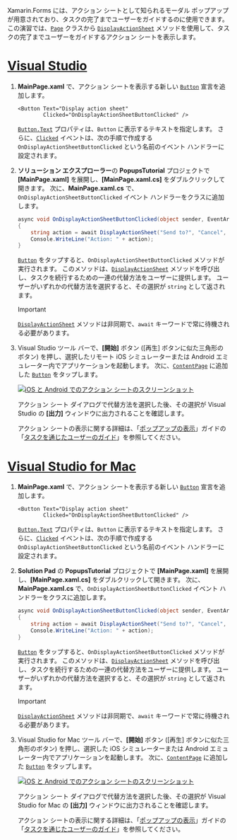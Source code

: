
Xamarin.Forms には、アクション シートとして知られるモーダル ポップアップが用意されており、タスクの完了までユーザーをガイドするのに使用できます。 この演習では、[`Page`](xref:Xamarin.Forms.Page) クラスから [`DisplayActionSheet`](xref:Xamarin.Forms.Page.DisplayActionSheet*) メソッドを使用して、タスクの完了までユーザーをガイドするアクション シートを表示します。

# <a name="visual-studiotabvswin"></a>[Visual Studio](#tab/vswin)

1. **MainPage.xaml** で、アクション シートを表示する新しい [`Button`](xref:Xamarin.Forms.Button) 宣言を追加します。

    ```xaml
    <Button Text="Display action sheet"
            Clicked="OnDisplayActionSheetButtonClicked" />
    ```

     [`Button.Text`](xref:Xamarin.Forms.Button.Text) プロパティは、`Button` に表示するテキストを指定します。 さらに、[`Clicked`](xref:Xamarin.Forms.Button.Clicked) イベントは、次の手順で作成する `OnDisplayActionSheetButtonClicked` という名前のイベント ハンドラーに設定されます。

1. **ソリューション エクスプローラー**の **PopupsTutorial** プロジェクトで **[MainPage.xaml]** を展開し、**[MainPage.xaml.cs]** をダブルクリックして開きます。 次に、**MainPage.xaml.cs** で、`OnDisplayActionSheetButtonClicked` イベント ハンドラーをクラスに追加します。

    ```csharp
    async void OnDisplayActionSheetButtonClicked(object sender, EventArgs e)
    {
        string action = await DisplayActionSheet("Send to?", "Cancel", null, "Email", "Twitter", "Facebook");
        Console.WriteLine("Action: " + action);
    }
    ```

    [`Button`](xref:Xamarin.Forms.Button) をタップすると、`OnDisplayActionSheetButtonClicked` メソッドが実行されます。 このメソッドは、[`DisplayActionSheet`](xref:Xamarin.Forms.Page.DisplayActionSheet*) メソッドを呼び出し、タスクを続行するための一連の代替方法をユーザーに提供します。 ユーザーがいずれかの代替方法を選択すると、その選択が `string` として返されます。

    > [!IMPORTANT]
    > [`DisplayActionSheet`](xref:Xamarin.Forms.Page.DisplayActionSheet*) メソッドは非同期で、`await` キーワードで常に待機される必要があります。

1. Visual Studio ツール バーで、**[開始]** ボタン ([再生] ボタンに似た三角形のボタン) を押し、選択したリモート iOS シミュレーターまたは Android エミュレーター内でアプリケーションを起動します。 次に、[`ContentPage`](xref:Xamarin.Forms.ContentPage) に追加した [`Button`](xref:Xamarin.Forms.Button) をタップします。

    [![iOS と Android でのアクション シートのスクリーンショット](../images/actionsheet.png "タスの完了までユーザーをガイドするアクション シート")](../images/actionsheet-large.png#lightbox "タスクの完了までユーザーをガイドするアクション シート")

    アクション シート ダイアログで代替方法を選択した後、その選択が Visual Studio の **[出力]** ウィンドウに出力されることを確認します。

    アクション シートの表示に関する詳細は、「[ポップアップの表示](~/xamarin-forms/app-fundamentals/navigation/pop-ups.md)」ガイドの「[タスクを通じたユーザーのガイド](~/xamarin-forms/app-fundamentals/navigation/pop-ups.md#guiding-users-through-tasks)」を参照してください。

# <a name="visual-studio-for-mactabvsmac"></a>[Visual Studio for Mac](#tab/vsmac)

1. **MainPage.xaml** で、アクション シートを表示する新しい [`Button`](xref:Xamarin.Forms.Button) 宣言を追加します。

    ```xaml
    <Button Text="Display action sheet"
            Clicked="OnDisplayActionSheetButtonClicked" />
    ```

    [`Button.Text`](xref:Xamarin.Forms.Button.Text) プロパティは、`Button` に表示するテキストを指定します。 さらに、[`Clicked`](xref:Xamarin.Forms.Button.Clicked) イベントは、次の手順で作成する `OnDisplayActionSheetButtonClicked` という名前のイベント ハンドラーに設定されます。

1. **Solution Pad** の **PopupsTutorial** プロジェクトで **[MainPage.xaml]** を展開し、**[MainPage.xaml.cs]** をダブルクリックして開きます。 次に、**MainPage.xaml.cs** で、`OnDisplayActionSheetButtonClicked` イベント ハンドラーをクラスに追加します。

    ```csharp
    async void OnDisplayActionSheetButtonClicked(object sender, EventArgs e)
    {
        string action = await DisplayActionSheet("Send to?", "Cancel", null, "Email", "Twitter", "Facebook");
        Console.WriteLine("Action: " + action);
    }
    ```

    [`Button`](xref:Xamarin.Forms.Button) をタップすると、`OnDisplayActionSheetButtonClicked` メソッドが実行されます。 このメソッドは、[`DisplayActionSheet`](xref:Xamarin.Forms.Page.DisplayActionSheet*) メソッドを呼び出し、タスクを続行するための一連の代替方法をユーザーに提供します。 ユーザーがいずれかの代替方法を選択すると、その選択が `string` として返されます。

    > [!IMPORTANT]
    > [`DisplayActionSheet`](xref:Xamarin.Forms.Page.DisplayActionSheet*) メソッドは非同期で、`await` キーワードで常に待機される必要があります。

1. Visual Studio for Mac ツール バーで、**[開始]** ボタン ([再生] ボタンに似た三角形のボタン) を押し、選択した iOS シミュレーターまたは Android エミュレーター内でアプリケーションを起動します。 次に、[`ContentPage`](xref:Xamarin.Forms.ContentPage) に追加した [`Button`](xref:Xamarin.Forms.Button) をタップします。

    [![iOS と Android でのアクション シートのスクリーンショット](../images/actionsheet.png "タスの完了までユーザーをガイドするアクション シート")](../images/actionsheet-large.png#lightbox "タスクの完了までユーザーをガイドするアクション シート")

    アクション シート ダイアログで代替方法を選択した後、その選択が Visual Studio for Mac の **[出力]** ウィンドウに出力されることを確認します。

    アクション シートの表示に関する詳細は、「[ポップアップの表示](~/xamarin-forms/app-fundamentals/navigation/pop-ups.md)」ガイドの「[タスクを通じたユーザーのガイド](~/xamarin-forms/app-fundamentals/navigation/pop-ups.md#guiding-users-through-tasks)」を参照してください。
